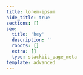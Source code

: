 ```yaml
---
title: lorem-ipsum
hide_title: true
sections: []
seo:
  title: 'hey'
  description: ''
  robots: []
  extra: []
  type: stackbit_page_meta
template: advanced
---
```

